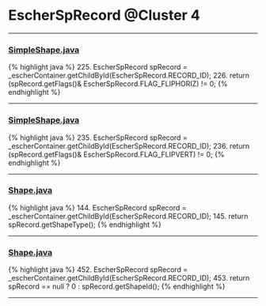# EscherSpRecord @Cluster 4

***

### [SimpleShape.java](https://searchcode.com/codesearch/view/97394265/)
{% highlight java %}
225. EscherSpRecord spRecord = _escherContainer.getChildById(EscherSpRecord.RECORD_ID);
226. return (spRecord.getFlags()& EscherSpRecord.FLAG_FLIPHORIZ) != 0;
{% endhighlight %}

***

### [SimpleShape.java](https://searchcode.com/codesearch/view/97394265/)
{% highlight java %}
235. EscherSpRecord spRecord = _escherContainer.getChildById(EscherSpRecord.RECORD_ID);
236. return (spRecord.getFlags()& EscherSpRecord.FLAG_FLIPVERT) != 0;
{% endhighlight %}

***

### [Shape.java](https://searchcode.com/codesearch/view/97394276/)
{% highlight java %}
144. EscherSpRecord spRecord = _escherContainer.getChildById(EscherSpRecord.RECORD_ID);
145. return spRecord.getShapeType();
{% endhighlight %}

***

### [Shape.java](https://searchcode.com/codesearch/view/97394276/)
{% highlight java %}
452. EscherSpRecord spRecord = _escherContainer.getChildById(EscherSpRecord.RECORD_ID);
453. return spRecord == null ? 0 : spRecord.getShapeId();
{% endhighlight %}

***

